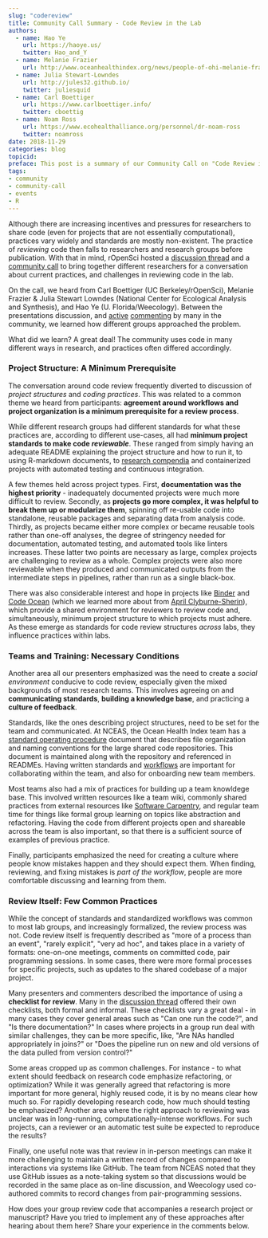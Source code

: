 ```yaml
---
slug: "codereview"
title: Community Call Summary - Code Review in the Lab
authors:
  - name: Hao Ye
    url: https://haoye.us/
    twitter: Hao_and_Y
  - name: Melanie Frazier
    url: http://www.oceanhealthindex.org/news/people-of-ohi-melanie-frazier
  - name: Julia Stewart-Lowndes
    url: http://jules32.github.io/
    twitter: juliesquid
  - name: Carl Boettiger
    url: https://www.carlboettiger.info/
    twitter: cboettig
  - name: Noam Ross
    url: https://www.ecohealthalliance.org/personnel/dr-noam-ross
    twitter: noamross
date: 2018-11-29
categories: blog
topicid:
preface: This post is a summary of our Community Call on "Code Review in the Lab, or ... How do you review code that accompanies a research project or paper?" held October 16, 2018
tags:
- community
- community-call
- events
- R
---
```


Although there are increasing incentives and pressures for researchers to share code (even for projects that are not essentially computational), practices vary widely and standards are mostly non-existent.  The practice of _reviewing_ code then falls to researchers and research groups before publication. With that in mind, rOpenSci hosted a [discussion thread](https://discuss.ropensci.org/t/how-do-you-review-code-that-accompanies-a-research-project-or-paper-help-ropensci-plan-a-community-call) and a [community call](http://communitycalls.ropensci.org/#2018-10-16) to bring together different researchers for a conversation about current practices, and challenges in reviewing code in the lab.

On the call, we heard from Carl Boettiger (UC Berkeley/rOpenSci), Melanie Frazier & Julia Stewart Lowndes (National Center for Ecological Analysis and Synthesis), and Hao Ye (U. Florida/Weecology). Between the presentations discussion, and [active](https://docs.google.com/document/d/1LfyhgsbVgLWgWPhS0nbaBIZSFjireEBBSYL4PmhUJis/edit?usp=sharing) [commenting](https://discuss.ropensci.org/t/how-do-you-review-code-that-accompanies-a-research-project-or-paper-help-ropensci-plan-a-community-call/1321/29) by many in the community, we learned how different groups approached the problem.

What did we learn?  A great deal! The community uses code in many different ways in research, and practices often differed accordingly.  

### Project Structure: A Minimum Prerequisite

The conversation around code review frequently diverted to discussion of _project structures_ and _coding practices_. This was related to a common theme we heard from participants:  **agreement around workflows and project organization is a minimum prerequisite for a review process**.  

While different research groups had different standards for what these practices are, according to different use-cases, all had **minimum project standards to make code _reviewable_**.  These ranged from simply having an adequate README explaining the project structure and how to run it, to using R-markdown documents, to [research compendia](https://github.com/ropensci/rrrpkg) and containerized projects with automated testing and continuous integration.

A few themes held across project types.  First, **documentation was the highest priority** - inadequately documented projects were much more difficult to review. Secondly, as **projects go more complex, it was helpful to break them up or modularize them**, spinning off re-usable code into standalone, reusable packages and separating data from analysis code. Thirdly, as projects became either more complex or became reusable tools rather than one-off analyses, the degree of stringency needed for documentation, automated testing, and automated tools like linters increases. These latter two points are necessary as large, complex projects are challenging to review as a whole. Complex projects were also more reviewable when they produced and communicated outputs from the intermediate steps in pipelines, rather than run as a single black-box.

There was also considerable interest and hope in projects like [Binder](https://mybinder.org/) and [Code Ocean](https://codeocean.com/) (which we learned more about from [April Clyburne-Sherin](https://discuss.ropensci.org/t/how-do-you-review-code-that-accompanies-a-research-project-or-paper-help-ropensci-plan-a-community-call/1321/46)), which provide a shared environment for reviewers to review code and, simultaneously, minimum project structure to which projects must adhere. As these emerge as standards for code review structures _across_ labs, they influence practices within labs.

### Teams and Training: Necessary Conditions

Another area all our presenters emphasized was the need to create a _social environment_ conducive to code review, especially given the mixed backgrounds of most research teams.  This involves agreeing on and **communicating standards**, **building a knowledge base**, and practicing a **culture of feedback**.

Standards, like the ones describing project structures, need to be set for the team and communicated. At NCEAS, the Ocean Health Index team has a [standard operating procedure](https://github.com/OHI-Science/ohiprep/blob/master/src/dataOrganization_SOP.md) document that describes file organization and naming conventions for the large shared code repositories.  This document is maintained along with the repository and referenced in READMEs. Having written standards and [workflows](https://www.nature.com/articles/s41559-017-0160) are important for collaborating within the team, and also for onboarding new team members.

Most teams also had a mix of practices for building up a team knowldege base.  This involved written resources like a team wiki, commonly shared practices from external resources like [Software Carpentry](https://carpentries.org/), and regular team time for things like formal group learning on topics like abstraction and refactoring.  Having the code from different projects open and shareable across the team is also important, so that there is a sufficient source of examples of previous practice.

Finally, participants emphasized the need for creating a culture where people know mistakes happen and they should expect them. When finding, reviewing, and fixing mistakes is _part of the workflow_, people are more comfortable discussing and learning from them.

### Review Itself: Few Common Practices

While the concept of standards and standardized workflows was common to most lab groups, and increasingly formalized, the review process was not.  Code review itself is frequently described as "more of a process than an event", "rarely explicit", "very ad hoc", and takes place in a variety of formats: one-on-one meetings, comments on committed code, pair programming sessions.  In some cases, there were more formal processes for specific projects, such as updates to the shared codebase of a major project.

Many presenters and commenters described the importance of using a **checklist for review**. Many in the [discussion thread](https://discuss.ropensci.org/t/how-do-you-review-code-that-accompanies-a-research-project-or-paper-help-ropensci-plan-a-community-call/1321) offered their own checklists, both formal and informal.  These checklists vary a great deal - in many cases they cover general areas such as "Can one run the code?", and "Is there documentation?" In cases where projects in a group run deal with similar challenges, they can be more specific, like, "Are NAs handled appropriately in joins?" or "Does the pipeline run on new and old versions of the data pulled from version control?"

Some areas cropped up as common challenges. For instance - to what extent should feedback on research code emphasize refactoring, or optimization?  While it was generally agreed that refactoring is more important for more general, highly reused code, it is by no means clear how much so. For rapidly developing research code, how much should testing be emphasized? Another area where the right approach to reviewing was unclear was in long-running, computationally-intense workflows. For such projects, can a reviewer or an automatic test suite be expected to reproduce the results?

Finally, one useful note was that review in in-person meetings can make it more challenging to maintain a written record of changes compared to interactions via systems like GitHub. The team from NCEAS noted that they use GitHub issues as a note-taking system so that discussions would be recorded in the same place as on-line discussion, and Weecology used co-authored commits to record changes from pair-programming sessions.

How does your group review code that accompanies a research project or manuscript? Have you tried to implement any of these approaches after hearing about them here? Share your experience in the comments below.
